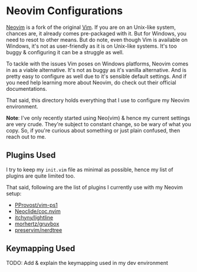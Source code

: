 # Neovim Configurations

[Neovim][Neovim] is a fork of the original [Vim][Vim]. If you are on an Unix-like system, chances are, it already comes pre-packaged with it. But for Windows, you need to resot to other means. But do note, even though Vim is available on Windows, it's not as user-friendly as it is on Unix-like systems. It's too buggy & configuring it can be a struggle as well.

To tackle with the issues Vim poses on Windows platforms, Neovim comes in as a viable alternative. It's not as buggy as it's vanilla alternative. And is pretty easy to configure as well due to it's sensible default settings. And if you need help learning more about Neovim, do check out their official documentations.

That said, this directory holds everything that I use to configure my Neovim environment.

**Note**: I've only recently started using Neo(vim) & hence my current settings are very crude. They're subject to constant change, so be wary of what you copy. So, if you're curious about something or just plain confused, then reach out to me.

## Plugins Used

I try to keep my `init.vim` file as minimal as possible, hence my list of plugins are quite limited too.

That said, following are the list of plugins I currently use with my Neovim setup:

- [PProvost/vim-ps1][Vim-PowerShell]
- [Neoclide/coc.nvim][CoC-Neovim]
- [itchyny/lightline][Lightline]
- [morhertz/gruvbox][Gruvbox]
- [preservim/nerdtree][NerdTree]

## Keymapping Used

TODO: Add & explain the keymapping used in my dev environment

<!-- Reference links -->
[Lightline]: https://github.com/itchyny/lightline.vim
[Gruvbox]: https://github.com/morhertz/gruvbox
[NerdTree]: https://github.com/preservim/nerdtree
[Vim-Markdown]: https://github.com/plasticboy/vim-markdown
[CoC-Neovim]: https://github.com/neoclide/coc.nvim
[Vim-PowerShell]: https://github.com/PProvost/vim-ps1
[Neovim]: http://neovim.io/
[Vim]: https://www.vim.org/

